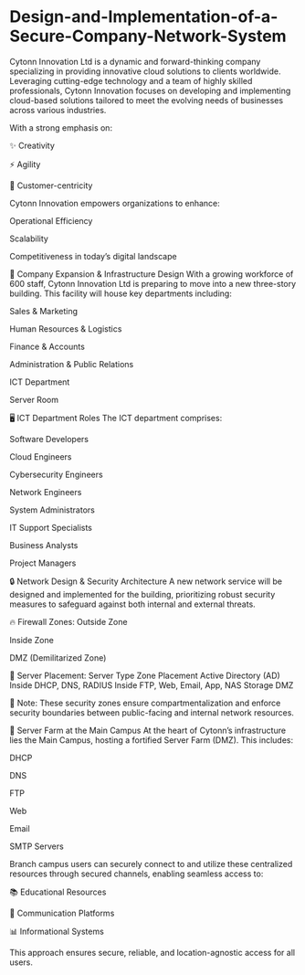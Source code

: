 # Design-and-Implementation-of-a-Secure-Company-Network-System

Cytonn Innovation Ltd is a dynamic and forward-thinking company specializing in providing innovative cloud solutions to clients worldwide. Leveraging cutting-edge technology and a team of highly skilled professionals, Cytonn Innovation focuses on developing and implementing cloud-based solutions tailored to meet the evolving needs of businesses across various industries.

With a strong emphasis on:

✨ Creativity

⚡ Agility

👥 Customer-centricity

Cytonn Innovation empowers organizations to enhance:

Operational Efficiency

Scalability

Competitiveness in today’s digital landscape

🏢 Company Expansion & Infrastructure Design
With a growing workforce of 600 staff, Cytonn Innovation Ltd is preparing to move into a new three-story building. This facility will house key departments including:

Sales & Marketing

Human Resources & Logistics

Finance & Accounts

Administration & Public Relations

ICT Department

Server Room

🖥️ ICT Department Roles
The ICT department comprises:

Software Developers

Cloud Engineers

Cybersecurity Engineers

Network Engineers

System Administrators

IT Support Specialists

Business Analysts

Project Managers

🔒 Network Design & Security Architecture
A new network service will be designed and implemented for the building, prioritizing robust security measures to safeguard against both internal and external threats.

🔥 Firewall Zones:
Outside Zone

Inside Zone

DMZ (Demilitarized Zone)

📁 Server Placement:
Server Type	Zone Placement
Active Directory (AD)	Inside
DHCP, DNS, RADIUS	Inside
FTP, Web, Email, App, NAS Storage	DMZ

🔐 Note: These security zones ensure compartmentalization and enforce security boundaries between public-facing and internal network resources.

🏢 Server Farm at the Main Campus
At the heart of Cytonn’s infrastructure lies the Main Campus, hosting a fortified Server Farm (DMZ). This includes:

DHCP

DNS

FTP

Web

Email

SMTP Servers

Branch campus users can securely connect to and utilize these centralized resources through secured channels, enabling seamless access to:

📚 Educational Resources

💬 Communication Platforms

📊 Informational Systems

This approach ensures secure, reliable, and location-agnostic access for all users.

